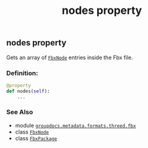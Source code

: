 ﻿---
title: nodes property
second_title: GroupDocs.Metadata for Python via .NET API References
description: 
type: docs
url: /python-net/groupdocs.metadata.formats.threed.fbx/fbxpackage/nodes/
is_root: false
weight: 190
---

## nodes property


Gets an array of [`FbxNode`](/metadata/python-net/groupdocs.metadata.formats.threed.fbx/fbxnode) entries inside the Fbx file.
### Definition:
```python
@property
def nodes(self):
    ...
```

### See Also
* module [`groupdocs.metadata.formats.threed.fbx`](../../)
* class [`FbxNode`](/metadata/python-net/groupdocs.metadata.formats.threed.fbx/fbxnode)
* class [`FbxPackage`](/metadata/python-net/groupdocs.metadata.formats.threed.fbx/fbxpackage)
